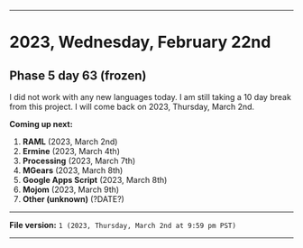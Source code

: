 
***

# 2023, Wednesday, February 22nd

## Phase 5 day 63 (frozen)

I did not work with any new languages today. I am still taking a 10 day break from this project. I will come back on 2023, Thursday, March 2nd.

**Coming up next:**

1. **RAML** (2023, March 2nd)
2. **Ermine** (2023, March 4th)
3. **Processing** (2023, March 7th)
4. **MGears** (2023, March 8th)
5. **Google Apps Script** (2023, March 8th)
6. **Mojom** (2023, March 9th)
7. **Other (unknown)** (?DATE?)

<!-- Today wasn't planned to be a development day for new repositories. I am taking a temporary break from it to work on other projects. If I can gather more languages, I might start phase 4 (2022) earlier. <!-- Work is being done to get the [`Learn`](https://github.com/seanpm2001/Learn/) repository back up to date, as I couldn't keep up in the last 3 days of phase 3 of 2022. The current phase finished yesterday (2022, Tuesday, November 29th) new repositories are expected to start being created at an unknown time in 2022 December. !--> 

<!-- This is the end of phase 4 (2022) of the acceleration project for `seanpm2001/Learn`. !-->

***

**File version:** `1 (2023, Thursday, March 2nd at 9:59 pm PST)`

***
